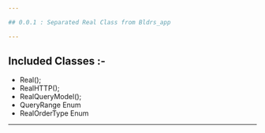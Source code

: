 ```yaml
---

## 0.0.1 : Separated Real Class from Bldrs_app

---
```


## Included Classes :-

* Real();
* RealHTTP();
* RealQueryModel();
* QueryRange Enum
* RealOrderType Enum

---
